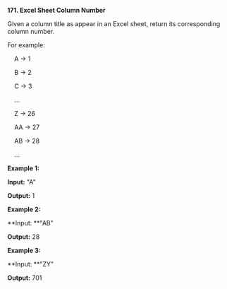 **171. Excel Sheet Column Number**

Given a column title as appear in an Excel sheet, return its corresponding column number.

For example:

    A -&gt; 1

    B -&gt; 2

    C -&gt; 3

    ...

    Z -&gt; 26

    AA -&gt; 27

    AB -&gt; 28 

    ...

**Example 1:**

**Input:** "A"

**Output:** 1

**Example 2:**

**Input: **"AB"

**Output:** 28

**Example 3:**

**Input: **"ZY"

**Output:** 701
